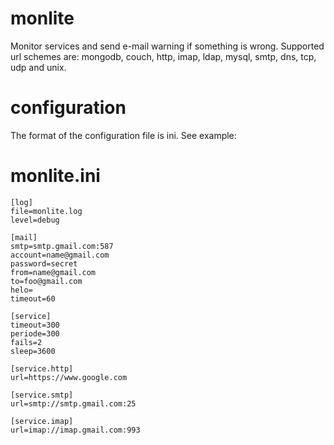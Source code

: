 # monlite
Monitor services and send e-mail warning if something is wrong.
Supported url schemes are: mongodb, couch, http, imap, ldap, mysql, smtp, dns, tcp, udp and unix.

# configuration
The format of the configuration file is ini. See example:

# monlite.ini
```
[log]
file=monlite.log
level=debug

[mail]
smtp=smtp.gmail.com:587
account=name@gmail.com
password=secret
from=name@gmail.com
to=foo@gmail.com
helo=
timeout=60

[service]
timeout=300
periode=300
fails=2
sleep=3600

[service.http]
url=https://www.google.com

[service.smtp]
url=smtp://smtp.gmail.com:25

[service.imap]
url=imap://imap.gmail.com:993
```
